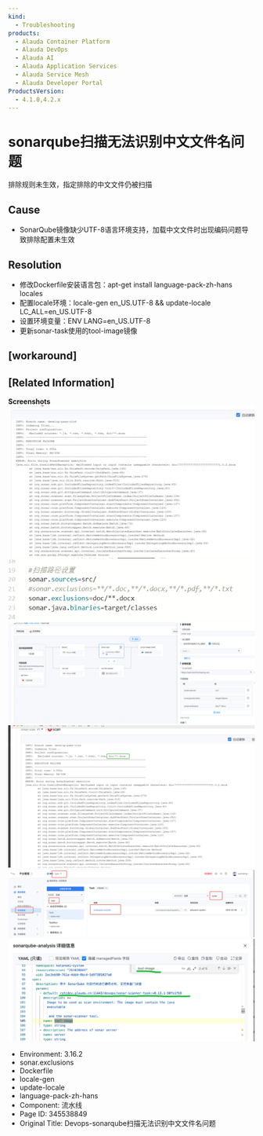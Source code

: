 ```yaml
---
kind:
  - Troubleshooting
products:
  - Alauda Container Platform
  - Alauda DevOps
  - Alauda AI
  - Alauda Application Services
  - Alauda Service Mesh
  - Alauda Developer Portal
ProductsVersion:
  - 4.1.0,4.2.x
---
```

<!-- A type of document that involves encountering a fault, diagnosing it, performing root cause analysis, and providing solutions. -->

# sonarqube扫描无法识别中文文件名问题

排除规则未生效，指定排除的中文文件仍被扫描

## Cause
- SonarQube镜像缺少UTF-8语言环境支持，加载中文文件时出现编码问题导致排除配置未生效

## Resolution
- 修改Dockerfile安装语言包：apt-get install language-pack-zh-hans locales
- 配置locale环境：locale-gen en_US.UTF-8 && update-locale LC_ALL=en_US.UTF-8
- 设置环境变量：ENV LANG=en_US.UTF-8
- 更新sonar-task使用的tool-image镜像

## [workaround]

## [Related Information]
**Screenshots**
![](assets/devops-sonarqubesao-miao-wu-fa-shi-bie-zhong-wen-wen-jian-ming-wen-ti/image-2025-9-18_17-35-36.png)
![screenshot-5.png](assets/devops-sonarqubesao-miao-wu-fa-shi-bie-zhong-wen-wen-jian-ming-wen-ti/screenshot-5.png)
![screenshot-4.png](assets/devops-sonarqubesao-miao-wu-fa-shi-bie-zhong-wen-wen-jian-ming-wen-ti/screenshot-4.png)
![](assets/devops-sonarqubesao-miao-wu-fa-shi-bie-zhong-wen-wen-jian-ming-wen-ti/mceclip0_1757583342934_stckc.png)
![](assets/devops-sonarqubesao-miao-wu-fa-shi-bie-zhong-wen-wen-jian-ming-wen-ti/image-2025-9-18_17-42-29.png)
![](assets/devops-sonarqubesao-miao-wu-fa-shi-bie-zhong-wen-wen-jian-ming-wen-ti/image-2025-9-18_17-42-33.png)
- Environment: 3.16.2
- sonar.exclusions
- Dockerfile
- locale-gen
- update-locale
- language-pack-zh-hans
- Component: 流水线
- Page ID: 345538849
- Original Title: Devops-sonarqube扫描无法识别中文文件名问题
